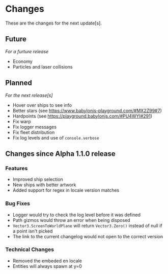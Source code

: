 # Changes

These are the changes for the next update[s].

## Future
*For a furture release*

- Economy
- Particles and laser collisions

## Planned
*For the next release[s]*

- Hover over ships to see info
- Better stars (see https://www.babylonjs-playground.com/#MX2Z99#7)
- Hardpoints (see https://playground.babylonjs.com/#PU4WYI#291)
- Fix warp
- Fix logger messages
- Fix fleet distribution
- Fix log levels and use of `console.verbose`

## Changes since Alpha 1.1.0 release

### Features
- Improved ship selection
- New ships with better artwork
- Added support for regex in locale version matches

### Bug Fixes
- Logger would try to check the log level before it was defined
- Path gizmos would throw an error when being disposed
- `Vector3.ScreenToWorldPlane` will return `Vector3.Zero()` instead of null if a point isn't picked
- The link to the current changelog would not open to the correct version

### Technical Changes
- Removed the embeded en locale
- Entities will always spawn at y=0
